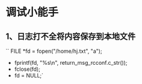 # 调试小能手

## 1、日志打不全将内容保存到本地文件
`` 
FILE *fd = fopen("/home/hj.txt", "a");
+    fprintf(fd, "%s\n", return_msg_rcconf.c_str());
+    fclose(fd);
+    fd = NULL;`

```





